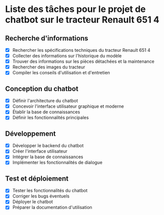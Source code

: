# Liste des tâches pour le projet de chatbot sur le tracteur Renault 651 4

## Recherche d'informations
- [x] Rechercher les spécifications techniques du tracteur Renault 651 4
- [x] Collecter des informations sur l'historique du modèle
- [x] Trouver des informations sur les pièces détachées et la maintenance
- [x] Rechercher des images du tracteur
- [x] Compiler les conseils d'utilisation et d'entretien

## Conception du chatbot
- [x] Définir l'architecture du chatbot
- [x] Concevoir l'interface utilisateur graphique et moderne
- [x] Établir la base de connaissances
- [x] Définir les fonctionnalités principales

## Développement
- [x] Développer le backend du chatbot
- [x] Créer l'interface utilisateur
- [x] Intégrer la base de connaissances
- [x] Implémenter les fonctionnalités de dialogue

## Test et déploiement
- [x] Tester les fonctionnalités du chatbot
- [x] Corriger les bugs éventuels
- [x] Déployer le chatbot
- [x] Préparer la documentation d'utilisation
